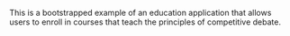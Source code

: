 This is a bootstrapped example of an education application that allows users to enroll in courses that teach the principles of competitive debate.

